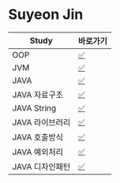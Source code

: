 # Suyeon Jin

|Study|바로가기|
|---|---|
|OOP|[:white_check_mark:](../jsy/oop.md)|
|JVM|[:white_check_mark:](../jsy/jvm.md)|
|JAVA|[:white_check_mark:](../jsy/java.md)|
|JAVA 자료구조|[:white_check_mark:](../jsy/structure.md)|
|JAVA String|[:white_check_mark:](../jsy/string.md)|
|JAVA 라이브러리|[:white_check_mark:](../jsy/lib.md)|
|JAVA 호출방식|[:white_check_mark:](../jsy/call.md)|
|JAVA 예외처리|[:white_check_mark:](../jsy/exception.md)|
|JAVA 디자인패턴|[:white_check_mark:](../jsy/pattern.md)|
